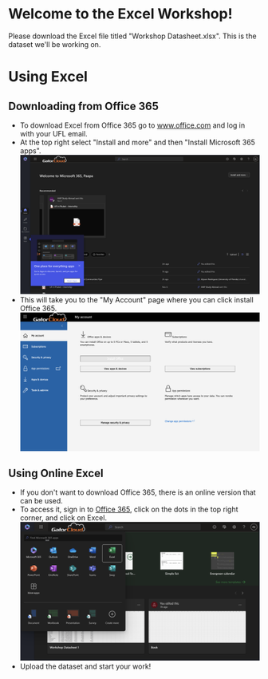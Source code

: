 # Welcome to the Excel Workshop!

Please download the Excel file titled "Workshop Datasheet.xlsx". This is the dataset we'll be working on.


# Using Excel

## Downloading from Office 365
* To download Excel from Office 365 go to <a href="https://www.office.com">www.office.com</a> and log in with your UFL email.
* At the top right select "Install and more" and then "Install Microsoft 365 apps".
![Excel Workshop Image](images/365screen.png)
* This will take you to the "My Account" page where you can click install Office 365.
![image](images/image.png)


## Using Online Excel
* If you don't want to download Office 365, there is an online version that can be used.
* To access it, sign in to <a href="https://www.office.com">Office 365</a>, click on the dots in the top right corner, and click on Excel.
![Online Excel Image](images/excel.png)
* Upload the dataset and start your work!
